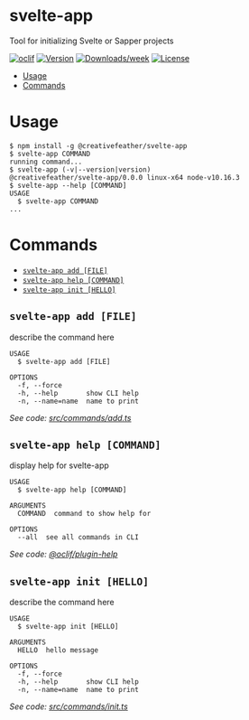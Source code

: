 svelte-app
==========

Tool for initializing Svelte or Sapper projects

[![oclif](https://img.shields.io/badge/cli-oclif-brightgreen.svg)](https://oclif.io)
[![Version](https://img.shields.io/npm/v/svelte-app.svg)](https://npmjs.org/package/svelte-app)
[![Downloads/week](https://img.shields.io/npm/dw/svelte-app.svg)](https://npmjs.org/package/svelte-app)
[![License](https://img.shields.io/npm/l/svelte-app.svg)](https://github.com/creativefeather/svelte-app/blob/master/package.json)

<!-- toc -->
* [Usage](#usage)
* [Commands](#commands)
<!-- tocstop -->
# Usage
<!-- usage -->
```sh-session
$ npm install -g @creativefeather/svelte-app
$ svelte-app COMMAND
running command...
$ svelte-app (-v|--version|version)
@creativefeather/svelte-app/0.0.0 linux-x64 node-v10.16.3
$ svelte-app --help [COMMAND]
USAGE
  $ svelte-app COMMAND
...
```
<!-- usagestop -->
# Commands
<!-- commands -->
* [`svelte-app add [FILE]`](#svelte-app-add-file)
* [`svelte-app help [COMMAND]`](#svelte-app-help-command)
* [`svelte-app init [HELLO]`](#svelte-app-init-hello)

## `svelte-app add [FILE]`

describe the command here

```
USAGE
  $ svelte-app add [FILE]

OPTIONS
  -f, --force
  -h, --help       show CLI help
  -n, --name=name  name to print
```

_See code: [src/commands/add.ts](https://github.com/creativefeather/svelte-app/blob/v0.0.0/src/commands/add.ts)_

## `svelte-app help [COMMAND]`

display help for svelte-app

```
USAGE
  $ svelte-app help [COMMAND]

ARGUMENTS
  COMMAND  command to show help for

OPTIONS
  --all  see all commands in CLI
```

_See code: [@oclif/plugin-help](https://github.com/oclif/plugin-help/blob/v2.2.1/src/commands/help.ts)_

## `svelte-app init [HELLO]`

describe the command here

```
USAGE
  $ svelte-app init [HELLO]

ARGUMENTS
  HELLO  hello message

OPTIONS
  -f, --force
  -h, --help       show CLI help
  -n, --name=name  name to print
```

_See code: [src/commands/init.ts](https://github.com/creativefeather/svelte-app/blob/v0.0.0/src/commands/init.ts)_
<!-- commandsstop -->
